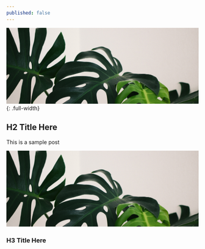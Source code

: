 ```yaml
---
published: false
---
```


![grass](img/chris-lee-412433s.jpg)
{: .full-width}

## H2 Title Here

This is a sample post

![grass](img/chris-lee-412433s.jpg)

### H3 Title Here